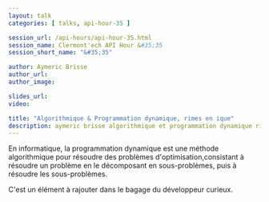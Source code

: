 ```yaml
---
layout: talk
categories: [ talks, api-hour-35 ]

session_url: /api-hours/api-hour-35.html
session_name: Clermont'ech API Hour &#35;35
session_short_name: "&#35;35"

author: Aymeric Brisse
author_url: 
author_image: 

slides_url: 
video: 

title: "Algorithmique & Programmation dynamique, rimes en ique"
description: aymeric brisse algorithmique et programmation dynamique rimes en ique
---
```




En informatique, la programmation dynamique est une méthode algorithmique pour
résoudre des problèmes d'optimisation,consistant à résoudre un problème en le
décomposant en sous-problèmes, puis à résoudre les sous-problèmes.

C'est un élément à rajouter dans le bagage du développeur curieux.